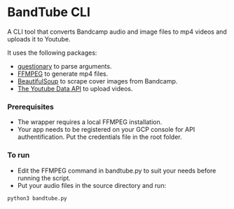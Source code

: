 # BandTube CLI
A CLI tool that converts Bandcamp audio and image files to mp4 videos and uploads it to Youtube.

It uses the following packages: 

- [questionary](https://github.com/tmbo/questionary) to parse arguments.
- [FFMPEG](https://github.com/FFmpeg/FFmpeg) to generate mp4 files.
- [BeautifulSoup](https://beautiful-soup-4.readthedocs.io/en/latest/) to scrape cover images from Bandcamp.
- [The Youtube Data API](https://developers.google.com/youtube/v3) to upload videos.


### Prerequisites
- The wrapper requires a local FFMPEG installation.
- Your app needs to be registered on your GCP console for API authentification. Put the credentials file in the root folder.


### To run
- Edit the FFMPEG command in bandtube.py to suit your needs before running the script.
- Put your audio files in the source directory and run:

```
python3 bandtube.py
```
